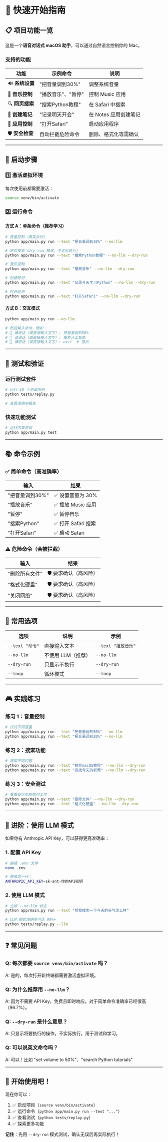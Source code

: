 # 🚀 快速开始指南

## 📋 项目功能一览

这是一个**语音对话式 macOS 助手**，可以通过自然语言控制你的 Mac。

### 支持的功能

| 功能 | 示例命令 | 说明 |
|------|---------|------|
| 🔊 **系统设置** | "把音量调到30%" | 调整系统音量 |
| 🎵 **音乐控制** | "播放音乐"、"暂停" | 控制 Music 应用 |
| 🔍 **网页搜索** | "搜索Python教程" | 在 Safari 中搜索 |
| 📝 **创建笔记** | "记录明天开会" | 在 Notes 应用创建笔记 |
| 📱 **应用控制** | "打开Safari" | 启动应用程序 |
| 🛡️ **安全检查** | 自动拦截危险命令 | 删除、格式化等需确认 |

---

## 🎯 启动步骤

### 1️⃣ 激活虚拟环境

每次使用前都需要激活：

```bash
source venv/bin/activate
```

### 2️⃣ 运行命令

#### 方式 A：单条命令（推荐学习）

```bash
# 音量控制（真实执行）
python app/main.py run --text "把音量调到30%" --no-llm

# 网页搜索（dry-run 模式，不实际执行）
python app/main.py run --text "搜索Python教程" --no-llm --dry-run

# 音乐控制
python app/main.py run --text "播放音乐" --no-llm --dry-run

# 创建笔记
python app/main.py run --text "记录今天学习Python" --no-llm --dry-run

# 打开应用
python app/main.py run --text "打开Safari" --no-llm --dry-run
```

#### 方式 B：交互模式

```bash
python app/main.py run --no-llm

# 然后输入命令，例如：
# 🎤 请说话（或直接输入文字）: 把音量调到50%
# 🎤 请说话（或直接输入文字）: 搜索人工智能
# 🎤 请说话（或直接输入文字）: exit  # 退出
```

---

## 🧪 测试和验证

### 运行测试套件

```bash
# 运行 30 个测试用例
python tests/replay.py

# 查看准确率报告
```

### 快速功能测试

```bash
# 运行内置测试
python app/main.py test
```

---

## 📚 命令示例

### ✅ 简单命令（高准确率）

| 输入 | 结果 |
|------|------|
| "把音量调到30%" | ✅ 设置音量为 30% |
| "播放音乐" | ✅ 播放 Music 应用 |
| "暂停" | ✅ 暂停音乐 |
| "搜索Python" | ✅ 打开 Safari 搜索 |
| "打开Safari" | ✅ 启动 Safari |

### ⚠️ 危险命令（会被拦截）

| 输入 | 结果 |
|------|------|
| "删除所有文件" | 🛡️ 要求确认（高风险） |
| "格式化硬盘" | 🛡️ 要求确认（高风险） |
| "关闭网络" | 🛡️ 要求确认（高风险） |

---

## 🔧 常用选项

| 选项 | 说明 | 示例 |
|------|------|------|
| `--text "命令"` | 直接输入文本 | `--text "播放音乐"` |
| `--no-llm` | 不使用 LLM（推荐） | `--no-llm` |
| `--dry-run` | 只显示不执行 | `--dry-run` |
| `--loop` | 循环模式 | `--loop` |

---

## 🎮 实践练习

### 练习 1：音量控制

```bash
# 试试不同音量
python app/main.py run --text "把音量调到50%" --no-llm
python app/main.py run --text "把音量调到20%" --no-llm
```

### 练习 2：搜索功能

```bash
# 搜索不同内容
python app/main.py run --text "搜索macOS教程" --no-llm --dry-run
python app/main.py run --text "查找今天的新闻" --no-llm --dry-run
```

### 练习 3：安全测试

```bash
# 看看安全机制如何工作
python app/main.py run --text "删除文件" --no-llm --dry-run
python app/main.py run --text "格式化硬盘" --no-llm --dry-run
```

---

## 🚀 进阶：使用 LLM 模式

如果你有 Anthropic API Key，可以获得更高准确率：

### 1. 配置 API Key

```bash
# 编辑 .env 文件
nano .env

# 修改这一行：
ANTHROPIC_API_KEY=sk-ant-你的API密钥
```

### 2. 使用 LLM 模式

```bash
# 去掉 --no-llm 标志
python app/main.py run --text "帮我搜索一下今天的天气怎么样"

# LLM 模式准确率可达 90%+
python tests/replay.py --llm
```

---

## ❓ 常见问题

### Q: 每次都要 `source venv/bin/activate` 吗？
A: 是的，每次打开新终端都需要激活虚拟环境。

### Q: 为什么推荐用 `--no-llm`？
A: 因为不需要 API Key，免费且即时响应。对于简单命令准确率已经很高（96.7%）。

### Q: `--dry-run` 是什么意思？
A: 只显示将要执行的操作，不实际执行。用于测试和学习。

### Q: 可以说英文命令吗？
A: 可以！比如 "set volume to 50%"、"search Python tutorials"

---

## 🎉 开始使用吧！

现在你可以：

1. ✅ 启动项目（`source venv/bin/activate`）
2. ✅ 运行命令（`python app/main.py run --text "..."`）
3. ✅ 查看测试（`python tests/replay.py`）
4. ✅ 探索更多功能

**记住**：先用 `--dry-run` 模式测试，确认无误后再实际执行！
